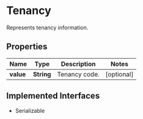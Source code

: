 

# Tenancy

Represents tenancy information.

## Properties

Name | Type | Description | Notes
------------ | ------------- | ------------- | -------------
**value** | **String** | Tenancy code. |  [optional]


## Implemented Interfaces

* Serializable


